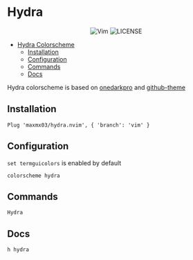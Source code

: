 # Hydra

<div align="center">

![Vim](https://img.shields.io/badge/VIM-%2311AB00.svg?style=for-the-badge&logo=vim&logoColor=white)
![LICENSE](https://shields.io/badge/LICENSE-MIT-orange?style=for-the-badge)

</div>

<!--toc:start-->

- [Hydra Colorscheme](#hydra-colorscheme)
  - [Installation](#installation)
  - [Configuration](#configuration)
  - [Commands](#commands)
  - [Docs](#docs)
  <!--toc:end-->

Hydra colorscheme is based on [onedarkpro](olimorris/onedarkpro.nvim) and [github-theme](projekt0n/github-nvim-theme)

## Installation

```vim
Plug 'maxmx03/hydra.nvim', { 'branch': 'vim' }
```

## Configuration

`set termguicolors` is enabled by default

```vim
colorscheme hydra
```

## Commands

`Hydra`

## Docs

```vim
h hydra
```
